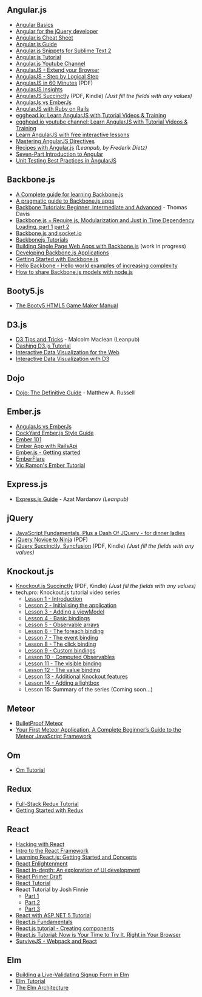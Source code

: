## Angular.js

* [Angular Basics](http://www.angularjsbook.com)
* [Angular for the jQuery developer](http://www.ng-newsletter.com/posts/angular-for-the-jquery-developer.html)
* [Angular.js Cheat Sheet](http://www.cheatography.com/proloser/cheat-sheets/angularjs/)
* [Angular.js Guide](https://docs.angularjs.org/guide/)
* [Angular.js Snippets for Sublime Text 2](https://github.com/maxhoffmann/angular-snippets)
* [Angular.js Tutorial](https://docs.angularjs.org/tutorial)
* [Angular.js Youtube Channel](https://www.youtube.com/angularjs)
* [AngularJS - Extend your Browser](https://speakerdeck.com/petebd/devox-uk-2013-angularjs?slide=2)
* [AngularJS - Step by Logical Step](http://nicholasjohnson.com/angular-book/)
* [AngularJS in 60 Minutes](http://fastandfluid.com/publicdownloads/AngularJSIn60MinutesIsh_DanWahlin_May2013.pdf) (PDF)
* [AngularJS Insights](http://pascalprecht.github.io/slides/angularjs-insights/#/)
* [AngularJS Succinctly](https://www.syncfusion.com/resources/techportal/ebooks/angularjs) (PDF, Kindle) *(Just fill the fields with any values)*
* [AngularJs vs EmberJs](http://angularjs-emberjs-compare.bguiz.com)
* [AngularJS with Ruby on Rails](http://angular-rails.com)
* [egghead.io: Learn AngularJS with Tutorial Videos & Training](https://egghead.io)
* [egghead.io youtube channel: Learn AngularJS with Tutorial Videos & Training](https://www.youtube.com/user/johnlindquist)
* [Learn AngularJS with free interactive lessons](http://www.learn-angular.org)
* [Mastering AngularJS Directives](http://pascalprecht.github.io/slides/mastering-angularjs-directives/)
* [Recipes with Angular.js](https://leanpub.com/recipes-with-angular-js/read) *(Leanpub, by Frederik Dietz)*
* [Seven-Part Introduction to Angular](http://ngokevin.com/blog/angular-1/)
* [Unit Testing Best Practices in AngularJS](http://andyshora.com/unit-testing-best-practices-angularjs.html)


## Backbone.js

* [A Complete guide for learning Backbone.js](http://codebeerstartups.com/2012/12/a-complete-guide-for-learning-backbone-js/)
* [A pragmatic guide to Backbone.js apps](http://pragmatic-backbone.com)
* [Backbone Tutorials: Beginner, Intermediate and Advanced](https://leanpub.com/backbonetutorials) - Thomas Davis
* [Backbone.js + Require.js, Modularization and Just in Time Dependency Loading, part 1](http://developer.teradata.com/blog/jasonstrimpel/2011/12/part-1-backbone-js-require-js) [part 2](http://developer.teradata.com/blog/jasonstrimpel/2012/01/part-2-backbone-js-require-js-further-modularization-and-just-in-time-dep)
* [Backbone.js and socket.io](http://developer.teradata.com/blog/jasonstrimpel/2011/11/backbone-js-and-socket-io)
* [Backbonejs Tutorials](https://cdnjs.com/libraries/backbone.js/tutorials/)
* [Building Single Page Web Apps with Backbone.js](https://singlepagebook.supportbee.com) (work in progress)
* [Developing Backbone.js Applications](http://addyosmani.github.io/backbone-fundamentals/)
* [Getting Started with Backbone.js](http://net.tutsplus.com/tutorials/javascript-ajax/getting-started-with-backbone-js/)
* [Hello Backbone - Hello world examples of increasing complexity](http://arturadib.com/hello-backbonejs/)
* [How to share Backbone.js models with node.js](http://amirmalik.net/2010/11/27/how-to-share-backbonejs-models-with-nodejs)


## Booty5.js

* [The Booty5 HTML5 Game Maker Manual](http://booty5.com/booty5-free-html-game-maker-e-book-manual/)


## D3.js

* [D3 Tips and Tricks](https://leanpub.com/D3-Tips-and-Tricks) - Malcolm Maclean (Leanpub)
* [Dashing D3.js Tutorial](https://www.dashingd3js.com/table-of-contents)
* [Interactive Data Visualization for the Web](http://chimera.labs.oreilly.com/books/1230000000345/index.html)
* [Interactive Data Visualization with D3](http://alignedleft.com/tutorials/d3)


## Dojo

* [Dojo: The Definitive Guide](http://chimera.labs.oreilly.com/books/1234000001819/index.html) - Matthew A. Russell


## Ember.js

* [AngularJs vs EmberJs](http://angularjs-emberjs-compare.bguiz.com)
* [DockYard Ember.js Style Guide](https://github.com/DockYard/styleguides/blob/master/engineering/ember.md)
* [Ember 101](http://ember101.com)
* [Ember App with RailsApi](https://dockyard.com/blog/ember/2013/01/07/building-an-ember-app-with-rails-api-part-1)
* [Ember.js - Getting started](http://emberjs.com/guides/getting-started/)
* [EmberFlare](https://emberflare.com)
* [Vic Ramon's Ember Tutorial](http://ember.vicramon.com)


## Express.js

* [Express.js Guide](https://web.archive.org/web/20140621124403/https://leanpub.com/express/read) - Azat Mardanov *(Leanpub)*


## jQuery

* [JavaScript Fundamentals, Plus a Dash Of JQuery - for dinner ladies](http://nicholasjohnson.com/javascript-book/)
* [jQuery Novice to Ninja](http://mediatheque.cite-musique.fr/MediaComposite/Debug/Dossier-Orchestre/ressources/jQuery.Novice.to.Ninja.2nd.Edition.pdf) (PDF)
* [jQuery Succinctly, Syncfusion](https://www.syncfusion.com/resources/techportal/ebooks/jquery) (PDF, Kindle) *(Just fill the fields with any values)*


## Knockout.js

* [Knockout.js Succinctly](https://www.syncfusion.com/resources/techportal/ebooks/knockoutjs) (PDF, Kindle) *(Just fill the fields with any values)*
* tech.pro: Knockout.js tutorial video series
  * [Lesson  1 - Introduction](http://tech.pro/tutorial/1562/knockoutjs-lesson-1-introduction)
  * [Lesson  2 - Initialising the application](http://tech.pro/tutorial/1563/knockoutjs-lesson-2-initialising-the-application)
  * [Lesson  3 - Adding a viewModel](http://tech.pro/tutorial/1564/knockoutjs-lesson-3-adding-a-viewmodel)
  * [Lesson  4 - Basic bindings](http://tech.pro/tutorial/1565/knockoutjs-lesson-4-basic-bindings)
  * [Lesson  5 - Observable arrays](http://tech.pro/tutorial/1566/knockoutjs-lesson-5-observable-arrays)
  * [Lesson  6 - The foreach binding](http://tech.pro/tutorial/1567/knockoutjs-lesson-6-the-foreach-binding)
  * [Lesson  7 - The event binding](http://tech.pro/tutorial/1568/knockoutjs-lesson-7-the-event-binding)
  * [Lesson  8 - The click binding](http://tech.pro/tutorial/1569/knockoutjs-lesson-8-the-click-binding)
  * [Lesson  9 - Custom bindings](http://tech.pro/tutorial/1570/knockoutjs-lesson-9-custom-bindings)
  * [Lesson 10 - Computed Observables](http://tech.pro/tutorial/1571/knockoutjs-lesson-10-computed-observables)
  * [Lesson 11 - The visible binding](http://tech.pro/tutorial/1572/knockoutjs-lesson-11-the-visible-binding)
  * [Lesson 12 - The value binding](http://tech.pro/tutorial/1573/knockoutjs-lesson-12-the-value-binding)
  * [Lesson 13 - Additional Knockout features](http://tech.pro/tutorial/1574/knockoutjs-lesson-13-additional-knockout-features)
  * [Lesson 14 - Adding a lightbox](http://tech.pro/tutorial/1575/knockoutjs-lesson-14-adding-a-lightbox)
  * Lesson 15: Summary of the series (Coming soon...)


## Meteor

* [BulletProof Meteor](https://bulletproofmeteor.com)
* [Your First Meteor Application, A Complete Beginner’s Guide to the Meteor JavaScript Framework](http://meteortips.com/book/)


## Om

* [Om Tutorial](http://awkay.github.io/om-tutorial/)


## Redux

* [Full-Stack Redux Tutorial](http://teropa.info/blog/2015/09/10/full-stack-redux-tutorial.html)
* [Getting Started with Redux](https://egghead.io/series/getting-started-with-redux)


## React

* [Hacking with React](http://www.hackingwithreact.com)
* [Intro to the React Framework](http://code.tutsplus.com/tutorials/intro-to-the-react-framework--net-35660)
* [Learning React.js: Getting Started and Concepts](https://scotch.io/tutorials/learning-react-getting-started-and-concepts)
* [React Enlightenment](https://www.gitbook.com/book/frontendmasters/react-enlightenment/details)
* [React In-depth: An exploration of UI development](https://www.gitbook.com/book/developmentarc/react-indepth/details)
* [React Primer Draft](https://github.com/mikechau/react-primer-draft)
* [React Tutorial](https://facebook.github.io/react/docs/tutorial.html)
* React Tutorial by Josh Finnie
  * [Part 1](http://www.joshfinnie.com/blog/reactjs-tutorial-part-1/)
  * [Part 2](http://www.joshfinnie.com/blog/reactjs-tutorial-part-2/)
  * [Part 3](http://www.joshfinnie.com/blog/reactjs-tutorial-part-3/)
* [React with ASP.NET 5 Tutorial](http://reactjs.net/getting-started/aspnet5.html)
* [React.js Fundamentals](http://courses.reactjsprogram.com/courses/reactjsfundamentals)
* [React.js tutorial - Creating components](http://ghost.stevenisekimart.in/react-js-tutorial-creating-components)
* [React.js Tutorial: Now is Your Time to Try It, Right in Your Browser](https://codegeekz.com/react-js-tutorial/)
* [SurviveJS - Webpack and React](http://survivejs.com)


## Elm

* [Building a Live-Validating Signup Form in Elm](http://tech.noredink.com/post/129641182738/building-a-live-validated-signup-form-in-elm)
* [Elm Tutorial](http://www.elm-tutorial.org)
* [The Elm Architecture](https://github.com/evancz/elm-architecture-tutorial)
